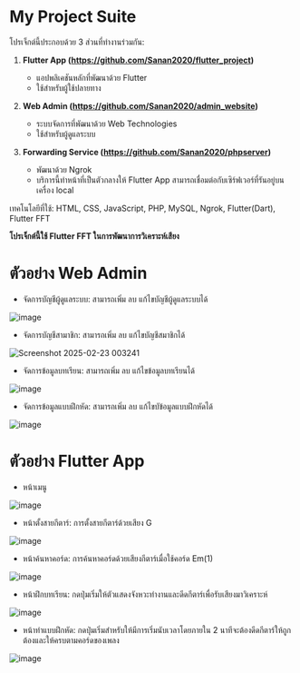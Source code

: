 # My Project Suite

โปรเจ็กต์นี้ประกอบด้วย 3 ส่วนที่ทำงานร่วมกัน:

1. **Flutter App (https://github.com/Sanan2020/flutter_project)**  
   - แอปพลิเคชันหลักที่พัฒนาด้วย Flutter  
   - ใช้สำหรับผู้ใช้ปลายทาง  

2. **Web Admin (https://github.com/Sanan2020/admin_website)**  
   - ระบบจัดการที่พัฒนาด้วย Web Technologies  
   - ใช้สำหรับผู้ดูแลระบบ  

3. **Forwarding Service (https://github.com/Sanan2020/phpserver)**  
   - พัฒนาด้วย Ngrok
   - บริการนี้ทำหน้าที่เป็นตัวกลางให้ Flutter App สามารถเชื่อมต่อกับเซิร์ฟเวอร์ที่รันอยู่บนเครื่อง local



เทคโนโลยีที่ใช้: HTML, CSS, JavaScript, PHP, MySQL, Ngrok, Flutter(Dart), Flutter FFT

**โปรเจ็กต์นี้ใช้ Flutter FFT ในการพัฒนาการวิเคราะห์เสียง**


# ตัวอย่าง Web Admin
- จัดการบัญชีผู้ดูแลระบบ: สามารถเพิ่ม ลบ แก้ไขบัญชีผู้ดูแลระบบได้

![image](https://github.com/user-attachments/assets/a18d0c91-a9d3-486a-810a-be0305c5bbfe)

- จัดการบัญชีสามาชิก: สามารถเพิ่ม ลบ แก้ไขบัญชีสมาชิกได้
  
![Screenshot 2025-02-23 003241](https://github.com/user-attachments/assets/d47a85d0-d80a-4f8c-aa91-fb03b63c6a27)

- จัดการข้อมูลบทเรียน: สามารถเพิ่ม ลบ แก้ไขข้อมูลบทเรียนได้
  
![image](https://github.com/user-attachments/assets/86686c4f-4a13-4630-9f70-a9785d38ea05)

- จัดการข้อมูลแบบฝึกหัด: สามารถเพิ่ม ลบ แก้ไขบัข้อมูลแบบฝึกหัดได้
  
![image](https://github.com/user-attachments/assets/bbe417b5-8ba6-4233-885f-1ed1326d1906)

# ตัวอย่าง Flutter App
- หน้าเมนู
  
![image](https://github.com/user-attachments/assets/f97ac22d-7ff4-4c8e-81c3-a7221c9a0055)

- หน้าตั้งสายกีตาร์: การตั้งสายกีตาร์ด้วยเสียง G
  
![image](https://github.com/user-attachments/assets/982be066-d497-4467-95ea-973e927ece57)

- หน้าค้นหาคอร์ด: การค้นหาคอร์ดด้วยเสียงกีตาร์เมื่อใช้คอร์ด Em(1)
  
![image](https://github.com/user-attachments/assets/4c031c38-2627-48da-a47c-30fd0d9a1647)

- หน้าฝึกบทเรียน: กดปุ่มเริ่มให้ตัวแสดงจังหวะทำงานและดีดกีตาร์เพื่อรับเสียงมาวิเคราะห์
  
![image](https://github.com/user-attachments/assets/180f75cd-bb72-41fb-a16d-8b8a0c563632)

- หน้าทำแบบฝึกหัด: กดปุ่มเริ่มสำหรับให้มีการเริ่มนับเวลาโดยภายใน 2 นาทีจะต้องดีดกีตาร์ให้ถูกต้องและให้ครบตามคอร์ดของเพลง
  
![image](https://github.com/user-attachments/assets/91be0062-5d54-4028-8daa-c05fea9f3a4f)



